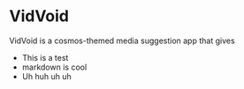 # VidVoid

VidVoid is a cosmos-themed media suggestion app that gives

- This is a test
- markdown is cool
- Uh huh uh uh
